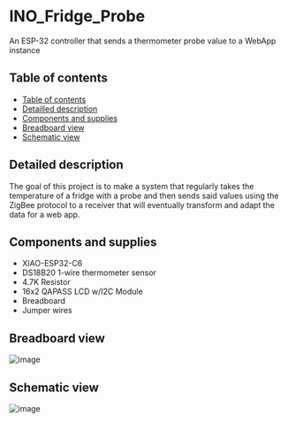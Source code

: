 # INO_Fridge_Probe
An ESP-32 controller that sends a thermometer probe value to a WebApp instance

## Table of contents

- [Table of contents](#table-of-contents)
- [Detailled description](#detailled-description)
- [Components and supplies](#components-and-supplies)
- [Breadboard view](#breadboard-view)
- [Schematic view](#schematic-view)

## Detailed description

The goal of this project is to make a system that regularly takes the temperature of a fridge with a probe and then sends said values using the ZigBee protocol to a receiver that will eventually transform and adapt the data for a web app.

## Components and supplies

- XIAO-ESP32-C6
- DS18B20 1-wire thermometer sensor
- 4.7K Resistor
- 16x2 QAPASS LCD w/I2C Module
- Breadboard
- Jumper wires

## Breadboard view

![image](https://user-images.githubusercontent.com/56207146/196478829-52e3ca05-d96d-4309-8e82-a4ba5c4ceeae.png)

## Schematic view

![image](https://user-images.githubusercontent.com/56207146/196470456-f2446f37-cc52-4c66-b142-ee55d017a498.png)
